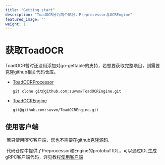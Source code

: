```yaml
---
title: "Getting start"
description: "ToadOCR分为两个部分，Preprocessor与OCREngine"
featured_image: ''
weight: 1
---
```

# 获取ToadOCR

​	ToadOCR暂时还没用添加对go-gettable的支持，若想要获取完整项目，则需要克隆github相关代码仓库。

- [ToadOCRProcessor](https://github.com/suvvm/ToadOCREngine)

  ```
  git clone git@github.com:suvvm/ToadOCREngine.git
  ```

- [ToadOCREngine]()

  ```
  git@github.com:suvvm/ToadOCREngine.git
  ```

## 使用客户端

​	若只使用RPC客户端，您也不需要在github克隆源码.

​	代码仓库中提供了Preprocessor和Engine的protobuf IDL，可以通过IDL生成gRPC客户端代码，详见教程[使用客户端]()
